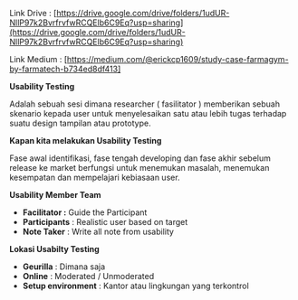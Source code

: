Link Drive : [https://drive.google.com/drive/folders/1udUR-NllP97k2BvrfrvfwRCQElb6C9Eq?usp=sharing](https://drive.google.com/drive/folders/1udUR-NllP97k2BvrfrvfwRCQElb6C9Eq?usp=sharing)

Link Medium : [https://medium.com/@erickcp1609/study-case-farmagym-by-farmatech-b734ed8df413]

**Usability Testing**

Adalah sebuah sesi dimana researcher ( fasilitator ) memberikan sebuah skenario kepada user untuk menyelesaikan satu atau lebih tugas terhadap suatu design tampilan atau prototype.

**Kapan kita melakukan Usability Testing**

Fase awal identifikasi, fase tengah developing dan fase akhir sebelum release ke market berfungsi untuk menemukan masalah, menemukan kesempatan dan mempelajari kebiasaan user.

**Usability Member Team**

- **Facilitator :** Guide the Participant
- **Participants** : Realistic user based on target
- **Note Taker** : Write all note from usability

**Lokasi Usabilty Testing**

- **Geurilla** : Dimana saja
- **Online** : Moderated / Unmoderated
- **Setup environment** : Kantor atau lingkungan yang terkontrol
